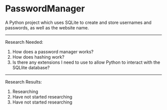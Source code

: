 # PasswordManager
A Python project which uses SQLite to create and store usernames and passwords, as well as the website name.

---
Research Needed:
1. How does a password manager works?
2. How does hashing work?
3. Is there any extensions I need to use to allow Python to interact with the SQLlite database?
---
Research Results:
1. Researching
2. Have not started researching
3. Have not started researching